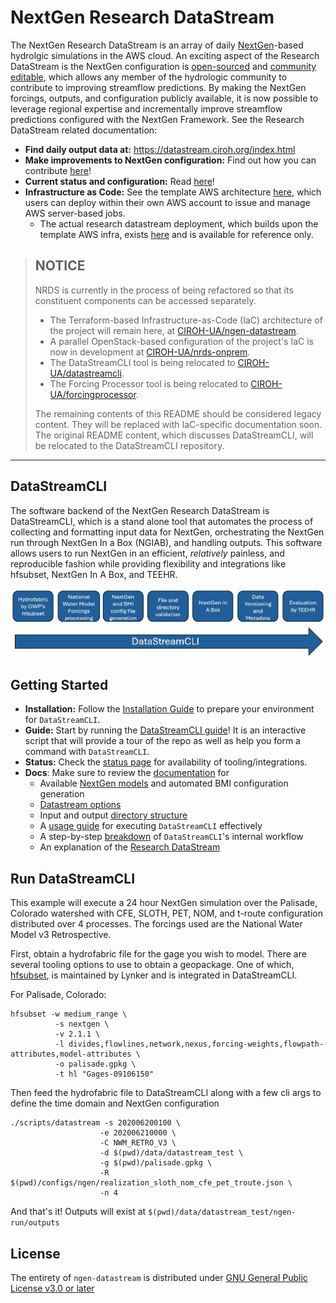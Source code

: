 # NextGen Research DataStream
The NextGen Research DataStream is an array of daily [NextGen](https://github.com/NOAA-OWP/ngen)-based hydrolgic simulations in the AWS cloud. An exciting aspect of the Research DataStream is the NextGen configuration is [open-sourced](https://github.com/CIROH-UA/ngen-datastream/tree/main/research_datastream/configuration) and [community editable](https://github.com/CIROH-UA/ngen-datastream/blob/main/research_datastream/CONTRIBUTE.md), which allows any member of the hydrologic community to contribute to improving streamflow predictions. By making the NextGen forcings, outputs, and configuration publicly available, it is now possible to leverage regional expertise and incrementally improve streamflow predictions configured with the NextGen Framework. 
See the Research DataStream related documentation:
* **Find daily output data at:** https://datastream.ciroh.org/index.html
* **Make improvements to NextGen configuration:**
Find out how you can contribute [here](https://github.com/CIROH-UA/ngen-datastream/blob/main/research_datastream/CONTRIBUTE.md)!
* **Current status and configuration:** Read [here](https://github.com/CIROH-UA/ngen-datastream/blob/main/research_datastream/STATUS_AND_METADATA.md)!
* **Infrastructure as Code:** See the template AWS architecture [here](https://github.com/CIROH-UA/ngen-datastream/blob/main/research_datastream/terraform/ARCHITECTURE.md), which users can deploy within their own AWS account to issue and manage AWS server-based jobs. 
  * The actual research datastream deployment, which builds upon the template AWS infra, exists [here](https://github.com/CIROH-UA/ngen-datastream/tree/main/research_datastream/terraform_community) and is available for reference only.

> ## NOTICE
> NRDS is currently in the process of being refactored so that its constituent components can be accessed separately.
> - The Terraform-based Infrastructure-as-Code (IaC) architecture of the project will remain here, at [CIROH-UA/ngen-datastream](https://github.com/Sheargrub/ngen-datastream).
> - A parallel OpenStack-based configuration of the project's IaC is now in development at [CIROH-UA/nrds-onprem](https://github.com/CIROH-UA/nrds-onprem).
> - The DataStreamCLI tool is being relocated to [CIROH-UA/datastreamcli](https://github.com/CIROH-UA/datastreamcli).
> - The Forcing Processor tool is being relocated to [CIROH-UA/forcingprocessor](https://github.com/CIROH-UA/forcingprocessor).
> 
> The remaining contents of this README should be considered legacy content. They will be replaced with IaC-specific documentation soon.  
> The original README content, which discusses DataStreamCLI, will be relocated to the DataStreamCLI repository.  

----

## DataStreamCLI
The software backend of the NextGen Research DataStream is DataStreamCLI, which is a stand alone tool that automates the process of collecting and formatting input data for NextGen, orchestrating the NextGen run through NextGen In a Box (NGIAB), and handling outputs. This software allows users to run NextGen in an efficient, _relatively_ painless, and reproducible fashion while providing flexibility and integrations like hfsubset, NextGen In A Box, and TEEHR.

![datastream](docs/images/datastreamcli.jpg)

## Getting Started
* **Installation:** Follow the [Installation Guide](https://github.com/CIROH-UA/ngen-datastream/blob/main/INSTALL.md) to prepare your environment for `DataStreamCLI`.
* **Guide:** Start by running the [DataStreamCLI guide](https://github.com/CIROH-UA/ngen-datastream/blob/main/scripts/datastream_guide)! It is an interactive script that will provide a tour of the repo as well as help you form a command with `DataStreamCLI`.
* **Status:** Check the [status page](https://github.com/CIROH-UA/ngen-datastream/blob/main/STATUS.md) for availability of tooling/integrations.
* **Docs**: Make sure to review the [documentation](https://github.com/CIROH-UA/ngen-datastream/blob/main/docs/) for
  * Available [NextGen models](https://github.com/CIROH-UA/ngen-datastream/blob/main/docs/NGEN_MODELS.md) and automated BMI configuration generation
  * [Datastream options](https://github.com/CIROH-UA/ngen-datastream/blob/main/docs/DATASTREAM_OPTIONS.md)
  * Input and output [directory structure](https://github.com/CIROH-UA/ngen-datastream/blob/main/docs/STANDARD_DIRECTORIES.md)
  * A [usage guide](https://github.com/CIROH-UA/ngen-datastream/blob/main/docs/USAGE.md) for executing `DataStreamCLI` effectively 
  * A step-by-step [breakdown](https://github.com/CIROH-UA/ngen-datastream/blob/main/docs/BREAKDOWN.md) of `DataStreamCLI`'s internal workflow
  * An explanation of the [Research DataStream](https://github.com/CIROH-UA/ngen-datastream/blob/main/research_datastream/README.md)

## Run DataStreamCLI
This example will execute a 24 hour NextGen simulation over the Palisade, Colorado watershed with CFE, SLOTH, PET, NOM, and t-route configuration distributed over 4 processes. The forcings used are the National Water Model v3 Retrospective.

First, obtain a hydrofabric file for the gage you wish to model. There are several tooling options to use to obtain a geopackage. One of which, [hfsubset](https://github.com/lynker-spatial/hfsubsetCLI), is maintained by Lynker and is integrated in DataStreamCLI. 

For Palisade, Colorado:
```
hfsubset -w medium_range \
          -s nextgen \
          -v 2.1.1 \
          -l divides,flowlines,network,nexus,forcing-weights,flowpath-attributes,model-attributes \
          -o palisade.gpkg \
          -t hl "Gages-09106150"
```

Then feed the hydrofabric file to DataStreamCLI along with a few cli args to define the time domain and NextGen configuration
```
./scripts/datastream -s 202006200100 \
                    -e 202006210000 \
                    -C NWM_RETRO_V3 \
                    -d $(pwd)/data/datastream_test \
                    -g $(pwd)/palisade.gpkg \
                    -R $(pwd)/configs/ngen/realization_sloth_nom_cfe_pet_troute.json \
                    -n 4
```

And that's it! Outputs will exist at `$(pwd)/data/datastream_test/ngen-run/outputs`

## License
The entirety of `ngen-datastream` is distributed under [GNU General Public License v3.0 or later](LICENSE.md)
